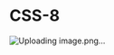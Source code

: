 # CSS-8

<!--En este proyecto utilizaremos principalmente los fondos

-Cuerpo de la web = debe de tener una imagen de fondo pattern,
-Encabezado de primer nivel = Texto blanco
- Encabezado de tercer nivel = borde 3 veces mas grueso, color verdoso, color de fondo tomate y margen interior de 10px y texto blanco-->

![Uploading image.png…]()
